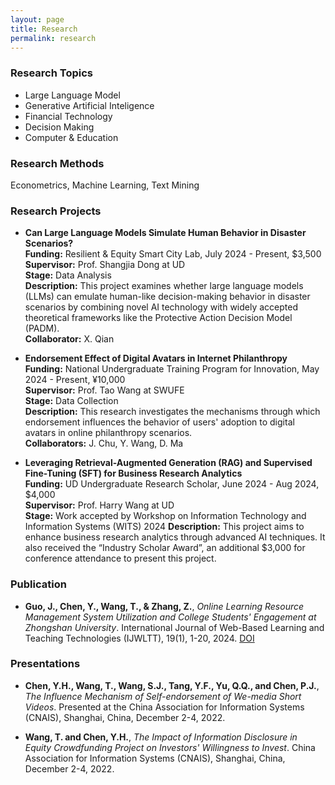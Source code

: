```yaml
---
layout: page
title: Research
permalink: research
---
```

### Research Topics

- Large Language Model
- Generative Artificial Inteligence
- Financial Technology
- Decision Making
- Computer & Education

### Research Methods

Econometrics, Machine Learning, Text Mining

### Research Projects

- **Can Large Language Models Simulate Human Behavior in Disaster Scenarios?**  
  **Funding:** Resilient & Equity Smart City Lab, July 2024 - Present, $3,500
  **Supervisor:** Prof. Shangjia Dong at UD  
  **Stage:** Data Analysis  
  **Description:** This project examines whether large language models (LLMs) can emulate human-like decision-making behavior in disaster scenarios by combining novel AI technology with widely accepted theoretical frameworks like the Protective Action Decision Model (PADM).  
  **Collaborator:** X. Qian

- **Endorsement Effect of Digital Avatars in Internet Philanthropy**  
  **Funding:** National Undergraduate Training Program for Innovation, May 2024 - Present, ¥10,000  
  **Supervisor:** Prof. Tao Wang at SWUFE  
  **Stage:** Data Collection  
  **Description:** This research investigates the mechanisms through which endorsement influences the behavior of users' adoption to digital avatars in online philanthropy scenarios.  
  **Collaborators:** J. Chu, Y. Wang, D. Ma

- **Leveraging Retrieval-Augmented Generation (RAG) and Supervised Fine-Tuning (SFT) for Business Research Analytics**  
  **Funding:** UD Undergraduate Research Scholar, June 2024 - Aug 2024, $4,000  
  **Supervisor:** Prof. Harry Wang at UD  
  **Stage:** Work accepted by Workshop on Information Technology and Information Systems (WITS) 2024
  **Description:** This project aims to enhance business research analytics through advanced AI techniques. It also received the “Industry Scholar Award”, an additional $3,000 for conference attendance to present this project.





### Publication

- **Guo, J., Chen, Y., Wang, T., & Zhang, Z.**, *Online Learning Resource Management System Utilization and College Students' Engagement at Zhongshan University*. International Journal of Web-Based Learning and Teaching Technologies (IJWLTT), 19(1), 1-20, 2024. [DOI](http://doi.org/10.4018/IJWLTT.349236)


### Presentations

- **Chen, Y.H., Wang, T., Wang, S.J., Tang, Y.F., Yu, Q.Q., and Chen, P.J.**, *The Influence Mechanism of Self-endorsement of We-media Short Videos*. Presented at the China Association for Information Systems (CNAIS), Shanghai, China, December 2-4, 2022.

- **Wang, T. and Chen, Y.H.**, *The Impact of Information Disclosure in Equity Crowdfunding Project on Investors' Willingness to Invest*. China Association for Information Systems (CNAIS), Shanghai, China, December 2-4, 2022.



